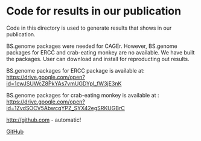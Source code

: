 # Code for results in our publication

Code in this directory is used to generate results that shows in our publication.

BS.genome packages were needed for CAGEr. However, BS.genome packages for ERCC and crab-eating monkey are no available. We have built the packages. User can download and install for reproducting out results.

BS.genome packages for ERCC package is available at: https://drive.google.com/open?id=1cwJSUWcZ8PkYAs7vmUGDYpI_fW3jE3nK

BS.genome packages for crab-eating monkey is available at : https://drive.google.com/open?id=1ZvdSOCV5AbwcqYPZ_SYX42egSRKUGBrC

http://github.com - automatic!

[GitHub](http://github.com)


